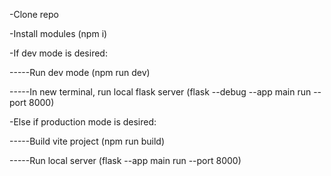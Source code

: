 -Clone repo

-Install modules (npm i)

-If dev mode is desired:

  -----Run dev mode (npm run dev)

  -----In new terminal, run local flask server (flask --debug --app main run --port 8000)

-Else if production mode is desired:

  -----Build vite project (npm run build)

  -----Run local server (flask --app main run --port 8000)
